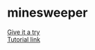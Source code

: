 # minesweeper
<div>
  <a href="https://nnmai-mabel.github.io/minesweeper/">Give it a try</a>
</div>
<div>
<a href="https://nnmai-mabel.github.io/minesweeper/">Tutorial link</a>
</div>
